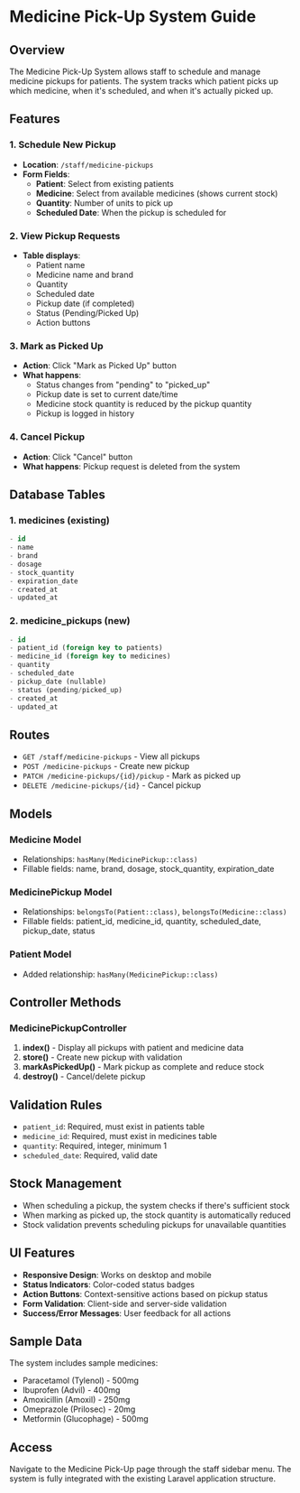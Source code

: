 # Medicine Pick-Up System Guide

## Overview
The Medicine Pick-Up System allows staff to schedule and manage medicine pickups for patients. The system tracks which patient picks up which medicine, when it's scheduled, and when it's actually picked up.

## Features

### 1. Schedule New Pickup
- **Location**: `/staff/medicine-pickups`
- **Form Fields**:
  - **Patient**: Select from existing patients
  - **Medicine**: Select from available medicines (shows current stock)
  - **Quantity**: Number of units to pick up
  - **Scheduled Date**: When the pickup is scheduled for

### 2. View Pickup Requests
- **Table displays**:
  - Patient name
  - Medicine name and brand
  - Quantity
  - Scheduled date
  - Pickup date (if completed)
  - Status (Pending/Picked Up)
  - Action buttons

### 3. Mark as Picked Up
- **Action**: Click "Mark as Picked Up" button
- **What happens**:
  - Status changes from "pending" to "picked_up"
  - Pickup date is set to current date/time
  - Medicine stock quantity is reduced by the pickup quantity
  - Pickup is logged in history

### 4. Cancel Pickup
- **Action**: Click "Cancel" button
- **What happens**: Pickup request is deleted from the system

## Database Tables

### 1. medicines (existing)
```sql
- id
- name
- brand
- dosage
- stock_quantity
- expiration_date
- created_at
- updated_at
```

### 2. medicine_pickups (new)
```sql
- id
- patient_id (foreign key to patients)
- medicine_id (foreign key to medicines)
- quantity
- scheduled_date
- pickup_date (nullable)
- status (pending/picked_up)
- created_at
- updated_at
```

## Routes

- `GET /staff/medicine-pickups` - View all pickups
- `POST /medicine-pickups` - Create new pickup
- `PATCH /medicine-pickups/{id}/pickup` - Mark as picked up
- `DELETE /medicine-pickups/{id}` - Cancel pickup

## Models

### Medicine Model
- Relationships: `hasMany(MedicinePickup::class)`
- Fillable fields: name, brand, dosage, stock_quantity, expiration_date

### MedicinePickup Model
- Relationships: `belongsTo(Patient::class)`, `belongsTo(Medicine::class)`
- Fillable fields: patient_id, medicine_id, quantity, scheduled_date, pickup_date, status

### Patient Model
- Added relationship: `hasMany(MedicinePickup::class)`

## Controller Methods

### MedicinePickupController

1. **index()** - Display all pickups with patient and medicine data
2. **store()** - Create new pickup with validation
3. **markAsPickedUp()** - Mark pickup as complete and reduce stock
4. **destroy()** - Cancel/delete pickup

## Validation Rules

- `patient_id`: Required, must exist in patients table
- `medicine_id`: Required, must exist in medicines table
- `quantity`: Required, integer, minimum 1
- `scheduled_date`: Required, valid date

## Stock Management

- When scheduling a pickup, the system checks if there's sufficient stock
- When marking as picked up, the stock quantity is automatically reduced
- Stock validation prevents scheduling pickups for unavailable quantities

## UI Features

- **Responsive Design**: Works on desktop and mobile
- **Status Indicators**: Color-coded status badges
- **Action Buttons**: Context-sensitive actions based on pickup status
- **Form Validation**: Client-side and server-side validation
- **Success/Error Messages**: User feedback for all actions

## Sample Data

The system includes sample medicines:
- Paracetamol (Tylenol) - 500mg
- Ibuprofen (Advil) - 400mg
- Amoxicillin (Amoxil) - 250mg
- Omeprazole (Prilosec) - 20mg
- Metformin (Glucophage) - 500mg

## Access

Navigate to the Medicine Pick-Up page through the staff sidebar menu. The system is fully integrated with the existing Laravel application structure. 